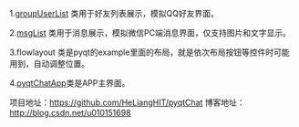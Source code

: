 


1.[groupUserList](groupUserList_readme.md) 类用于好友列表展示，模拟QQ好友界面。

2.[msgList](msgList_readme.md) 类用于消息展示，模拟微信PC端消息界面，仅支持图片和文字显示。

3.flowlayout 类是pyqt的example里面的布局，就是依次布局按钮等控件时可能用到，自动调整位置。

4.[pyqtChatApp](pyqtChatApp_readme.md)类是APP主界面。


项目地址：https://github.com/HeLiangHIT/pyqtChat
博客地址：http://blog.csdn.net/u010151698



